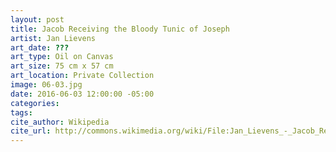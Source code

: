 ```yaml
---
layout: post
title: Jacob Receiving the Bloody Tunic of Joseph
artist: Jan Lievens
art_date: ???
art_type: Oil on Canvas
art_size: 75 cm x 57 cm
art_location: Private Collection
image: 06-03.jpg
date: 2016-06-03 12:00:00 -05:00
categories:
tags:
cite_author: Wikipedia
cite_url: http://commons.wikimedia.org/wiki/File:Jan_Lievens_-_Jacob_Receiving_the_Bloody_Tunic_of_Joseph_-_WGA13000.jpg
---
```


